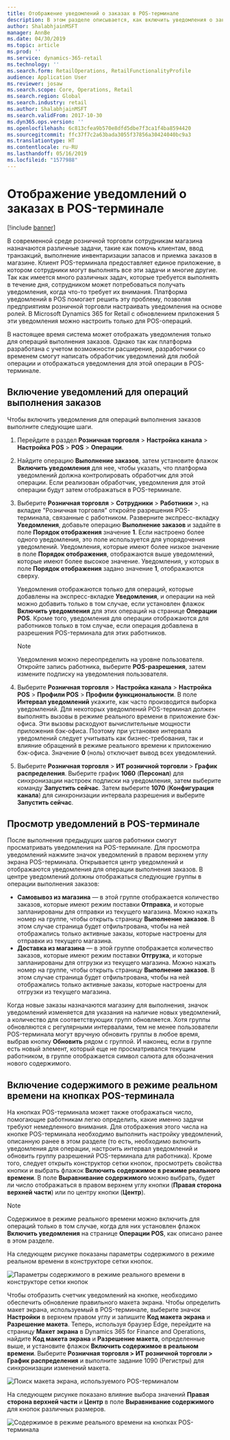 ```yaml
---
title: Отображение уведомлений о заказах в POS-терминале
description: В этом разделе описывается, как включить уведомления о заказах в POS-терминале и платформе уведомлений.
author: ShalabhjainMSFT
manager: AnnBe
ms.date: 04/30/2019
ms.topic: article
ms.prod: ''
ms.service: dynamics-365-retail
ms.technology: ''
ms.search.form: RetailOperations, RetailFunctionalityProfile
audience: Application User
ms.reviewer: josaw
ms.search.scope: Core, Operations, Retail
ms.search.region: Global
ms.search.industry: retail
ms.author: ShalabhjainMSFT
ms.search.validFrom: 2017-10-30
ms.dyn365.ops.version: ''
ms.openlocfilehash: 6c813cfea9b570e8dfd5dbe7f3ca1f4ba8594420
ms.sourcegitcommit: ffc37f7c2a63bada3055f37856a30424040bc9a3
ms.translationtype: HT
ms.contentlocale: ru-RU
ms.lasthandoff: 05/16/2019
ms.locfileid: "1577988"
---
```

# <a name="show-order-notifications-in-the-point-of-sale-pos"></a>Отображение уведомлений о заказах в POS-терминале

[!include [banner](includes/banner.md)]

В современной среде розничной торговли сотрудникам магазина назначаются различные задачи, такие как помочь клиентам, ввод транзакций, выполнение инвентаризации запасов и приемка заказов в магазине. Клиент POS-терминала предоставляет единое приложение, в котором сотрудники могут выполнять все эти задачи и многие другие. Так как имеется много различных задач, которые требуется выполнять в течение дня, сотрудником может потребоваться получать уведомления, когда что-то требует их внимания. Платформа уведомлений в POS помогает решить эту проблему, позволяя предприятиям розничной торговли настраивать уведомления на основе ролей. В Microsoft Dynamics 365 for Retail с обновлением приложения 5 эти уведомления можно настроить только для POS-операций.

В настоящее время система может отображать уведомления только для операций выполнения заказов. Однако так как платформа разработана с учетом возможности расширения, разработчики со временем смогут написать обработчик уведомлений для любой операции и отображаться уведомления для этой операции в POS-терминале.

## <a name="enable-notifications-for-order-fulfillment-operations"></a>Включение уведомлений для операций выполнения заказов

Чтобы включить уведомления для операций выполнения заказов выполните следующие шаги.

1. Перейдите в раздел **Розничная торговля** &gt; **Настройка канала** &gt; **Настройка POS** &gt; **POS** &gt; **Операции**.
2. Найдите операцию **Выполнение заказов**, затем установите флажок **Включить уведомления** для нее, чтобы указать, что платформа уведомлений должна контролировать обработчик для этой операции. Если реализован обработчик, уведомления для этой операции будут затем отображаться в POS-терминале.
3. Выберите **Розничная торговля** &gt; **Сотрудники** &gt; **Работники** &gt;, на вкладке "Розничная торговля" откройте разрешения POS-терминала, связанные с работником. Разверните экспресс-вкладку **Уведомления**, добавьте операцию **Выполнение заказов** и задайте в поле **Порядок отображения** значение **1**. Если настроено более одного уведомления, это поле используется для упорядочения уведомлений. Уведомления, которые имеют более низкое значение в поле **Порядок отображения**, отображаются выше уведомлений, которые имеют более высокое значение. Уведомления, у которых в поле **Порядок отображения** задано значение **1**, отображаются сверху.

    Уведомления отображаются только для операций, которые добавлены на экспресс-вкладке **Уведомления**, и операции на ней можно добавить только в том случае, если установлен флажок **Включить уведомления** для этих операций на странице **Операции POS**. Кроме того, уведомления для операции отображаются для работников только в том случае, если операция добавлена в разрешения POS-терминала для этих работников.

    > [!NOTE]
    > Уведомления можно переопределить на уровне пользователя. Откройте запись работника, выберите **POS-разрешения**, затем измените подписку на уведомления пользователя.

4. Выберите **Розничная торговля** &gt; **Настройка канала** &gt; **Настройка POS** &gt; **Профили POS** &gt; **Профили функциональности**. В поле **Интервал уведомлений** укажите, как часто производится выборка уведомлений. Для некоторых уведомлений POS-терминал должен выполнять вызовы в режиме реального времени в приложение бэк-офиса. Эти вызовы расходуют вычислительные мощности приложения бэк-офиса. Поэтому при установке интервала уведомлений следует учитывать как бизнес-требования, так и влияние обращений в режиме реального времени к приложению бэк-офиса. Значение **0** (ноль) отключает вывод всех уведомлений.
5. Выберите **Розничная торговля** &gt; **ИТ розничной торговли** &gt; **График распределения**. Выберите график **1060** (**Персонал**) для синхронизации настроек подписки на уведомления, затем выберите команду **Запустить сейчас**. Затем выберите **1070** (**Конфигурация канала**) для синхронизации интервала разрешения и выберите **Запустить сейчас**.

## <a name="view-notifications-in-the-pos"></a>Просмотр уведомлений в POS-терминале

После выполнения предыдущих шагов работники смогут просматривать уведомления на POS-терминале. Для просмотра уведомлений нажмите значок уведомлений в правом верхнем углу экрана POS-терминала. Открывается центр уведомлений и отображаются уведомления для операции выполнения заказов. В центре уведомлений должны отображаться следующие группы в операции выполнения заказов:

- **Самовывоз из магазина** — в этой группе отображается количество заказов, которые имеют режим поставки **Отправка**, и которые запланированы для отправки из текущего магазина. Можно нажать номер на группе, чтобы открыть страницу **Выполнение заказов**. В этом случае страница будет отфильтрована, чтобы на ней отображались только активные заказы, которые настроены для отправки из текущего магазина.
- **Доставка из магазина** — в этой группе отображается количество заказов, которые имеют режим поставки **Отгрузка**, и которые запланированы для отгрузки из текущего магазина. Можно нажать номер на группе, чтобы открыть страницу **Выполнение заказов**. В этом случае страница будет отфильтрована, чтобы на ней отображались только активные заказы, которые настроены для отгрузки из текущего магазина.

Когда новые заказы назначаются магазину для выполнения, значок уведомлений изменяется для указания на наличие новых уведомлений, а количество для соответствующих групп обновляется. Хотя группы обновляются с регулярными интервалами, тем не менее пользователи POS-терминала могут вручную обновить группы в любое время, выбрав кнопку **Обновить** рядом с группой. И наконец, если в группе есть новый элемент, который еще не просматривался текущим работником, в группе отображается символ салюта для обозначения нового содержимого.

## <a name="enable-live-content-on-pos-buttons"></a>Включение содержимого в режиме реальном времени на кнопках POS-терминала

На кнопках POS-терминала может также отображаться число, помогающие работникам легко определить, какие именно задачи требуют немедленного внимания. Для отображения этого числа на кнопке POS-терминала необходимо выполнить настройку уведомлений, описанную ранее в этом разделе (то есть, необходимо включить уведомления для операции, настроить интервал уведомлений и обновить группу разрешений POS-терминала для работника). Кроме того, следует открыть конструктор сетки кнопок, просмотреть свойства кнопки и выбрать флажок **Включить содержимое в режиме реального времени**. В поле **Выравнивание содержимого** можно выбрать, будет ли число отображаться в правом верхнем углу кнопки (**Правая сторона верхней части**) или по центру кнопки (**Центр**).

> [!NOTE]
> Содержимое в режиме реального времени можно включить для операций только в том случае, когда для них установлен флажок **Включить уведомления** на странице **Операции POS**, как описано ранее в этом разделе.

На следующем рисунке показаны параметры содержимого в режиме реальном времени в конструкторе сетки кнопок.

![Параметры содержимого в режиме реального времени в конструкторе сетки кнопок](./media/ButtonGridDesigner.png "Параметры содержимого в режиме реального времени в конструкторе сетки кнопок")

Чтобы отобразить счетчик уведомлений на кнопке, необходимо обеспечить обновление правильного макета экрана. Чтобы определить макет экрана, используемый в POS-терминале, выберите значок **Настройки** в верхнем правом углу и запишите **Код макета экрана** и **Разрешение макета**. Теперь, используя браузер Edge, перейдите на страницу **Макет экрана** в Dynamics 365 for Finance and Operations, найдите **Код макета экрана** и **Разрешение макета**, определенные выше, и установите флажок **Включить содержимое в реальном времени**. Выберите **Розничная торговля \> ИТ розничной торговли \> График распределения** и выполните задание 1090 (Регистры) для синхронизации изменений макета.

![Поиск макета экрана, используемого POS-терминалом](./media/Choose_screen_layout.png "Поиск макета экрана, используемого POS-терминалом")

На следующем рисунке показано влияние выбора значений **Правая сторона верхней части** и **Центр** в поле **Выравнивание содержимого** для кнопок различных размеров.

![Содержимое в режиме реального времени на кнопках POS-терминала](./media/ButtonsWithLiveContent.png "Содержимое в режиме реального времени на кнопках POS-терминала")
